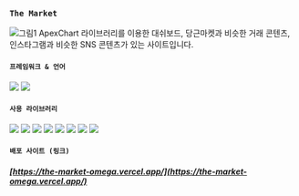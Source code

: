 ### `The Market`
![그림1](https://github.com/JunDemi/the-market/assets/26836516/577bdcb8-0dd6-4d97-8853-ba344a8be58b)
ApexChart 라이브러리를 이용한 대쉬보드, 당근마켓과 비슷한 거래 콘텐츠, 인스타그램과 비슷한 SNS 콘텐츠가 있는 사이트입니다.
#### `프레임워크 & 언어`
<img src="https://img.shields.io/badge/Next.js 14-000000?style=for-the-badge&logo=nextdotjs&logoColor=ffffff"/> <img src="https://img.shields.io/badge/TypeScript-3178C6?style=for-the-badge&logo=typescript&logoColor=ffffff"/>
#### `사용 라이브러리`
<img src="https://img.shields.io/badge/Firebase-FFCA28?style=for-the-badge&logo=firebase&logoColor=ffffff"/> <img src="https://img.shields.io/badge/React Query-FF4154?style=for-the-badge&logo=reactquery&logoColor=ffffff"/> <img src="https://img.shields.io/badge/React Hook Form-EC5990?style=for-the-badge&logo=reacthookform&logoColor=ffffff"/> <img src="https://img.shields.io/badge/Recoil-3578E5?style=for-the-badge&logo=recoil&logoColor=ffffff"/> <img src="https://img.shields.io/badge/Styled Components-DB7093?style=for-the-badge&logo=styledcomponents&logoColor=ffffff"/> <img src="https://img.shields.io/badge/Framer Motion-0055FF?style=for-the-badge&logo=framer&logoColor=ffffff"/> <img src="https://img.shields.io/badge/scss-CC6699?style=for-the-badge&logo=Sass&logoColor=ffffff"/> <img src="https://img.shields.io/badge/ApexChart.js-1ce284?style=for-the-badge"/>
#### `배포 사이트 (링크)`
##### [https://the-market-omega.vercel.app/](https://the-market-omega.vercel.app/)
